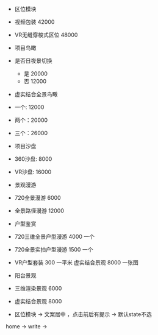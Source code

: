 + 区位模块
 + 视频包装 42000
 + VR无缝穿梭式区位 48000

+ 项目鸟瞰
 + 是否日夜景切换 
   + 是 20000
   + 否 12000

 + 虚实结合全景鸟瞰 
  + 一个: 12000
  + 两个：20000
  + 三个：26000

+ 项目沙盘
 + 360沙盘: 8000
 + VR沙盘: 16000

+ 景观漫游
 + 720全景漫游 6000
 + 全景路径漫游 12000

+ 户型鉴赏
 + 720三维全景户型漫游 4000 一个
 + 720全景实拍户型漫游 1500 一个
 + VR户型套装 300 一平米 虚实结合景观 8000 一张图


+ 阳台景观
 + 三维渲染景观 6000
 + 虚实结合景观 8000

<!-- 打折：
最后价格 -->


+ 区位模块 -> 文案居中 ，点击前后有提示 -> 默认state不选

home -> write -> 